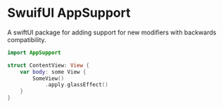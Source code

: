 # SwuifUI AppSupport

A swiftUI package for adding support for new modifiers with backwards compatibility.

```swift
import AppSupport

struct ContentView: View {
    var body: some View {
        SomeView()
            .apply.glassEffect()
    }
}
```
